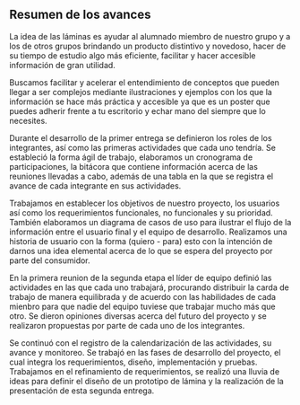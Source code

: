 ## Resumen de los avances

La idea de las láminas es ayudar al alumnado miembro de nuestro grupo y a los de otros grupos brindando un producto distintivo y novedoso, hacer de su tiempo de estudio algo más eficiente, facilitar y hacer accesible información de gran utilidad.

Buscamos facilitar y acelerar el entendimiento de conceptos que pueden llegar a ser complejos mediante ilustraciones y ejemplos con los que la información se hace más práctica y accesible ya que es un poster que puedes adherir frente a tu escritorio y echar mano del siempre que lo necesites.

Durante el desarrollo de la primer entrega se definieron los roles de los integrantes, así como las primeras actividades que cada uno tendría. Se estableció la forma ágil de trabajo, elaboramos un cronograma de participaciones, la bitácora que contiene información acerca de las reuniones llevadas a cabo, además de una tabla en la que se registra el avance de cada integrante en sus actividades.

Trabajamos en establecer los objetivos de nuestro proyecto, los usuarios así como los requerimientos funcionales, no funcionales y su prioridad. También elaboramos un diagrama de casos de uso para ilustrar el flujo de la información entre el usuario final y el equipo de desarrollo. Realizamos una historia de usuario con la forma (quiero - para) esto con la intención de darnos una idea elemental acerca de lo que se espera del proyecto por parte del consumidor.

En la primera reunion de la segunda etapa el líder de equipo definió las actividades en las que cada uno trabajará, procurando distribuir la carda de trabajo de manera equilibrada y de acuerdo con las habilidades de cada mienbro para que nadie del equipo tuviese que trabajar mucho más que otro. Se dieron opiniones diversas acerca del futuro del proyecto y se realizaron propuestas por parte de cada uno de los integrantes.

Se continuó con el registro de la calendarización de las actividades, su avance y monitoreo. Se trabajó en las fases de desarrollo del proyecto, el cual integra los requerimientos, diseño, implementación y pruebas. Trabajamos en el refinamiento de requerimientos, se realizó una lluvia de ideas para definir el diseño de un prototipo de lámina y la realización de la presentación de esta segunda entrega.
